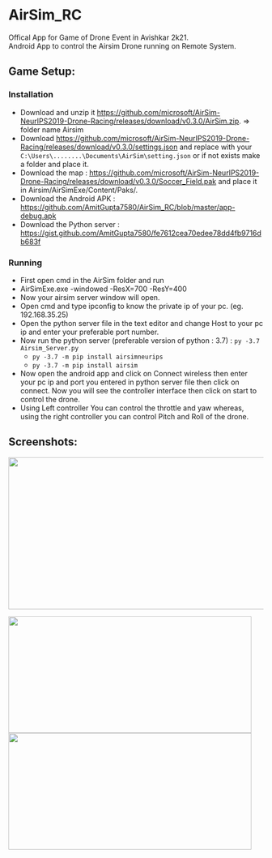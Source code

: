 # AirSim_RC

Offical App for Game of Drone Event in Avishkar 2k21. <br>
Android App to control the Airsim Drone running on Remote System.

## Game Setup:
### Installation

- Download and unzip it https://github.com/microsoft/AirSim-NeurIPS2019-Drone-Racing/releases/download/v0.3.0/AirSim.zip. => folder name Airsim
- Download https://github.com/microsoft/AirSim-NeurIPS2019-Drone-Racing/releases/download/v0.3.0/settings.json and replace with your `C:\Users\........\Documents\AirSim\setting.json` or if not exists make a folder and place it.
- Download the map : https://github.com/microsoft/AirSim-NeurIPS2019-Drone-Racing/releases/download/v0.3.0/Soccer_Field.pak and place it in Airsim/AirSimExe/Content/Paks/.
- Download the Android APK : https://github.com/AmitGupta7580/AirSim_RC/blob/master/app-debug.apk
- Download the Python server : https://gist.github.com/AmitGupta7580/fe7612cea70edee78dd4fb9716db683f

### Running

- First open cmd in the AirSim folder and run 
- AirSimExe.exe -windowed -ResX=700 -ResY=400 
- Now your airsim server window will open.
- Open cmd and type ipconfig to know the private ip of your pc. (eg. 192.168.35.25)
- Open the python server file in the text editor and change Host to your pc ip and enter your preferable port number.
- Now run the python server (preferable version of python : 3.7) : `py -3.7 Airsim_Server.py`
  - `py -3.7 -m pip install airsimneurips`
  - `py -3.7 -m pip install airsim`
- Now open the android app and click on Connect wireless then enter your pc ip and port you entered in python server file then click on connect. Now you will see the controller interface then click on start to control the drone.
- Using Left controller You can control the throttle and yaw whereas, using the right controller you can control Pitch and Roll of the drone.


## Screenshots: 
<p align="center">
  <img src="https://github.com/AmitGupta7580/AirSim_RC/blob/master/img/rc_interface.jpeg" width=700 height=300>
</p>
<p align="left">
  <img src="https://github.com/AmitGupta7580/AirSim_RC/blob/master/img/main.jpeg" width=480 height=230>
  <img src="https://github.com/AmitGupta7580/AirSim_RC/blob/master/img/connnection.jpeg" width=480 height=230>
</p>
